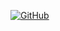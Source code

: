 [![GitHub](https://github.com/arian2ashk/AspLabs/actions/workflows/dotnet.yml/badge.svg)](https://github.com/arian2ashk/AspLabs/actions/workflows/dotnet.yml)